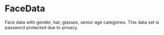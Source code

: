 # FaceData
Face data with gender, hat, glasses, senior age categories.  This data set is password protected due to privacy. 

